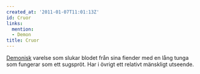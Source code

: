 ```yaml
---
created_at: '2011-01-07T11:01:13Z'
id: Cruor
links:
  mention:
  - Demon
title: Cruor
---
```


[Demonisk] varelse som slukar blodet från sina fiender med en lång tunga som fungerar som ett
sugspröt. Har i övrigt ett relativt mänskligt utseende.

  [Demonisk]: Demon
